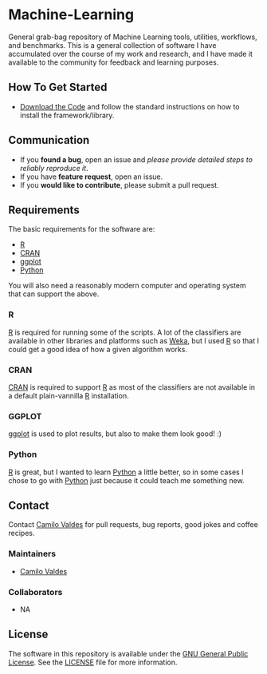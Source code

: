 # Machine-Learning
General grab-bag repository of Machine Learning tools, utilities, workflows, and benchmarks.  This is a general collection of software I have accumulated over the course of my work and research, and I have made it available to the community for feedback and learning purposes.

## How To Get Started

- [Download the Code](https://github.com/camilo-v/Machine-Learning) and follow the standard instructions on how to install the framework/library.

## Communication

- If you **found a bug**, open an issue and _please provide detailed steps to reliably reproduce it_.
- If you have **feature request**, open an issue.
- If you **would like to contribute**, please submit a pull request.

## Requirements

The basic requirements for the software are:

- [R](https://www.r-project.org/)
- [CRAN](https://cran.r-project.org/)
- [ggplot](http://ggplot2.org/)
- [Python](https://www.python.org/)

You will also need a reasonably modern computer and operating system that can support the above.

### R

[R](https://www.r-project.org/) is required for running some of the scripts. A lot of the classifiers are available in other libraries and platforms such as [Weka](http://www.cs.waikato.ac.nz/ml/weka/), but I used [R](https://www.r-project.org/) so that I could get a good idea of how a given algorithm works.

### CRAN

[CRAN](https://cran.r-project.org/) is required to support [R](https://www.r-project.org/) as most of the classifiers are not available in a default plain-vannilla [R](https://www.r-project.org/) installation.

### GGPLOT

[ggplot](http://ggplot2.org/) is used to plot results, but also to make them look good! :)

### Python

[R](https://www.r-project.org/) is great, but I wanted to learn [Python](https://www.python.org/) a little better, so in some cases I chose to go with [Python](https://www.python.org/) just because it could teach me something new.




## Contact

Contact [Camilo Valdes](mailto:camilo@castflyer.com) for pull requests, bug reports, good jokes and coffee recipes.

### Maintainers

- [Camilo Valdes](mailto:camilo@castflyer.com)


### Collaborators

- NA


## License

The software in this repository is available under the [GNU General Public License](https://github.com/camilo-v/Machine-Learning/blob/master/LICENSE.md).  See the [LICENSE](https://github.com/camilo-v/Machine-Learning/blob/master/LICENSE.md) file for more information.